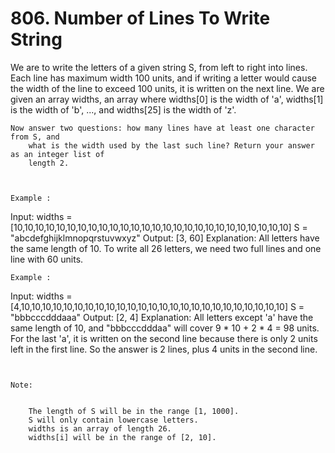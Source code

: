 # 806. Number of Lines To Write String

We are to write the letters of a given string S, from left to right into lines.
        Each line has maximum width 100 units, and if writing a letter would cause the width of the
        line to exceed 100 units, it is written on the next line. We are given an array widths,
        an array where widths[0] is the width of 'a', widths[1] is the width of 'b',
        ..., and widths[25] is the width of 'z'.

    Now answer two questions: how many lines have at least one character from S, and
        what is the width used by the last such line? Return your answer as an integer list of
        length 2.

     

    Example :
Input:
widths = [10,10,10,10,10,10,10,10,10,10,10,10,10,10,10,10,10,10,10,10,10,10,10,10,10,10]
S = "abcdefghijklmnopqrstuvwxyz"
Output: [3, 60]
Explanation: 
All letters have the same length of 10. To write all 26 letters,
we need two full lines and one line with 60 units.

    Example :
Input:
widths = [4,10,10,10,10,10,10,10,10,10,10,10,10,10,10,10,10,10,10,10,10,10,10,10,10,10]
S = "bbbcccdddaaa"
Output: [2, 4]
Explanation: 
All letters except 'a' have the same length of 10, and
"bbbcccdddaa" will cover 9 * 10 + 2 * 4 = 98 units.
For the last 'a', it is written on the second line because
there is only 2 units left in the first line.
So the answer is 2 lines, plus 4 units in the second line.

     

    Note:

    
        The length of S will be in the range [1, 1000].
        S will only contain lowercase letters.
        widths is an array of length 26.
        widths[i] will be in the range of [2, 10].